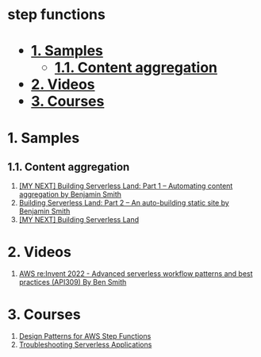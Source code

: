 <h1>step functions<h1>

<!-- TOC -->

- [1. Samples](#1-samples)
  - [1.1. Content aggregation](#11-content-aggregation)
- [2. Videos](#2-videos)
- [3. Courses](#3-courses)

<!-- /TOC -->

# 1. Samples

## 1.1. Content aggregation

1. [[MY NEXT] Building Serverless Land: Part 1 – Automating content aggregation by Benjamin Smith ](https://aws.amazon.com/blogs/compute/building-serverless-land-part-1-automating-content-aggregation/)
2. [Building Serverless Land: Part 2 – An auto-building static site by Benjamin Smith](https://aws.amazon.com/blogs/compute/building-serverless-land-part-2-an-auto-building-static-site/)
3. [[MY NEXT] Building Serverless Land](https://github.com/aws-samples/content-aggregator-example)

# 2. Videos

1. [AWS re:Invent 2022 - Advanced serverless workflow patterns and best practices (API309) By Ben Smith](https://www.youtube.com/watch?v=o6-7BAUWaqg)

# 3. Courses

1. [Design Patterns for AWS Step Functions](https://explore.skillbuilder.aws/learn/course/10471/play/37562/design-patterns-for-aws-step-functions)
2. [Troubleshooting Serverless Applications](https://explore.skillbuilder.aws/learn/course/internal/view/elearning/1124/troubleshooting-serverless-applications)